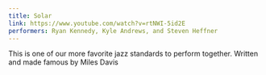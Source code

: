 ```yaml
---
title: Solar
link: https://www.youtube.com/watch?v=rtNWI-5id2E
performers: Ryan Kennedy, Kyle Andrews, and Steven Heffner
---
```


This is one of our more favorite jazz standards  to perform together. Written and made famous by Miles Davis